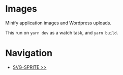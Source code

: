 # Images

Minify application images and Wordpress uploads.

This run on `yarn dev` as a watch task, and `yarn build`.

# Navigation

- [SVG-SPRITE >>](svg-sprite.md)
